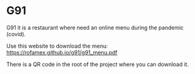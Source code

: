 # G91

G91 it is a restaurant where need an online menu during the pandemic (covid).

Use this website to download the menu:
https://rofamex.github.io/g91/g91_menu.pdf

There is a QR code in the root of the project where you can download it.
